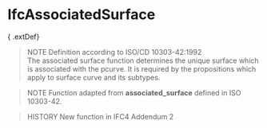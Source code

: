 # IfcAssociatedSurface

{ .extDef}
> NOTE  Definition according to ISO/CD 10303-42:1992  
> The associated surface function determines the unique surface which is associated with the pcurve. It is required by the propositions which apply to surface curve and its subtypes.

> NOTE  Function adapted from **associated_surface** defined in ISO 10303-42.

> HISTORY  New function in IFC4 Addendum 2
